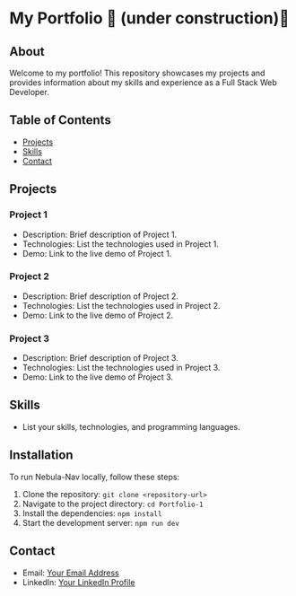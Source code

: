 # My Portfolio 🚧 (under construction)🚧

## About

Welcome to my portfolio! This repository showcases my projects and provides information about my skills and experience as a Full Stack Web Developer.

## Table of Contents

- [Projects](#projects)
- [Skills](#skills)
- [Contact](#contact)

## Projects

### Project 1

- Description: Brief description of Project 1.
- Technologies: List the technologies used in Project 1.
- Demo: Link to the live demo of Project 1.

### Project 2

- Description: Brief description of Project 2.
- Technologies: List the technologies used in Project 2.
- Demo: Link to the live demo of Project 2.

### Project 3

- Description: Brief description of Project 3.
- Technologies: List the technologies used in Project 3.
- Demo: Link to the live demo of Project 3.

## Skills

- List your skills, technologies, and programming languages.

## Installation

To run Nebula-Nav locally, follow these steps:

1. Clone the repository: `git clone <repository-url>`
2. Navigate to the project directory: `cd Portfolio-1`
3. Install the dependencies: `npm install`
4. Start the development server: `npm run dev`

## Contact

- Email: [Your Email Address](mailto:fwasil83@gmail.com)
- LinkedIn: [Your LinkedIn Profile](https://www.linkedin.com/in/shay-wasil-3bb889130/)
